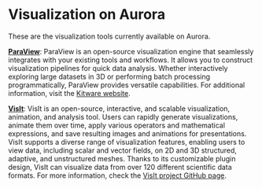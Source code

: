 # Visualization on Aurora  


These are the visualization tools currently available on Aurora.  



[**ParaView**](paraview.md): ParaView is an open-source visualization engine that seamlessly integrates with your existing tools and workflows. It allows you to construct visualization pipelines for quick data analysis. Whether interactively exploring large datasets in 3D or performing batch processing programmatically, ParaView provides versatile capabilities. For additional information, visit the [Kitware website](https://www.paraview.org).



[**VisIt**](visit.md): VisIt is an open-source, interactive, and scalable visualization, animation, and analysis tool. Users can rapidly generate visualizations, animate them over time, apply various operators and mathematical expressions, and save resulting images and animations for presentations. VisIt supports a diverse range of visualization features, enabling users to view data, including scalar and vector fields, on 2D and 3D structured, adaptive, and unstructured meshes. Thanks to its customizable plugin design, VisIt can visualize data from over 120 different scientific data formats. For more information, check the [VisIt project GitHub page](https://visit-dav.github.io/visit-website).


